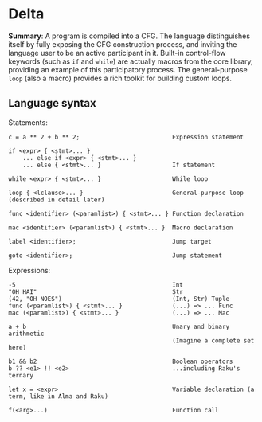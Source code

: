 # Delta

**Summary**:
A program is compiled into a CFG.
The language distinguishes itself by fully exposing the CFG construction process, and inviting the language user to be an active participant in it.
Built-in control-flow keywords (such as `if` and `while`) are actually macros from the core library, providing an example of this participatory process.
The general-purpose `loop` (also a macro) provides a rich toolkit for building custom loops.

## Language syntax

Statements:

```
c = a ** 2 + b ** 2;                          Expression statement

if <expr> { <stmt>... }
    ... else if <expr> { <stmt>... }
    ... else { <stmt>... }                    If statement

while <expr> { <stmt>... }                    While loop

loop { <lclause>... }                         General-purpose loop (described in detail later)

func <identifier> (<paramlist>) { <stmt>... } Function declaration

mac <identifier> (<paramlist>) { <stmt>... }  Macro declaration

label <identifier>;                           Jump target

goto <identifier>;                            Jump statement
```

Expressions:

```
-5                                            Int
"OH HAI"                                      Str
(42, "OH NOES")                               (Int, Str) Tuple
func (<paramlist>) { <stmt>... }              (...) => ... Func
mac (<paramlist>) { <stmt>... }               (...) => ... Mac

a + b                                         Unary and binary arithmetic
                                              (Imagine a complete set here)

b1 && b2                                      Boolean operators
b ?? <e1> !! <e2>                             ...including Raku's ternary

let x = <expr>                                Variable declaration (a term, like in Alma and Raku)

f(<arg>...)                                   Function call
```
